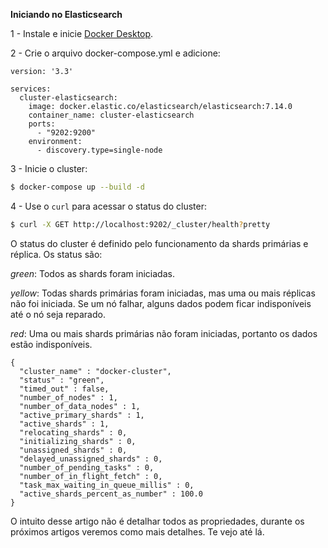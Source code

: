**Iniciando no Elasticsearch**

1 - Instale e inicie [Docker Desktop](https://www.docker.com/products/docker-desktop).

2 - Crie o arquivo docker-compose.yml e adicione:

  ```
  version: '3.3'

  services:
    cluster-elasticsearch:
      image: docker.elastic.co/elasticsearch/elasticsearch:7.14.0
      container_name: cluster-elasticsearch
      ports:
        - "9202:9200"
      environment:
        - discovery.type=single-node
  ```
3 - Inicie o cluster:

```sh
$ docker-compose up --build -d
```

4 - Use o `curl` para acessar o status do cluster:

```sh
$ curl -X GET http://localhost:9202/_cluster/health?pretty
```

O status do cluster é definido pelo funcionamento da shards primárias e réplica. Os status são:

*green*: Todos as shards foram iniciadas.

*yellow*: Todas shards primárias foram iniciadas, mas uma ou mais réplicas não foi iniciada. Se um nó falhar, alguns dados podem ficar indisponíveis até o nó seja reparado.

*red*: Uma ou mais shards primárias não foram iniciadas, portanto os dados estão indisponíveis. 

```
{
  "cluster_name" : "docker-cluster",
  "status" : "green",
  "timed_out" : false,
  "number_of_nodes" : 1,
  "number_of_data_nodes" : 1,
  "active_primary_shards" : 1,
  "active_shards" : 1,
  "relocating_shards" : 0,
  "initializing_shards" : 0,
  "unassigned_shards" : 0,
  "delayed_unassigned_shards" : 0,
  "number_of_pending_tasks" : 0,
  "number_of_in_flight_fetch" : 0,
  "task_max_waiting_in_queue_millis" : 0,
  "active_shards_percent_as_number" : 100.0
}

```

O intuito desse artigo não é detalhar todos as propriedades, durante os próximos artigos veremos como mais detalhes. Te vejo até lá.